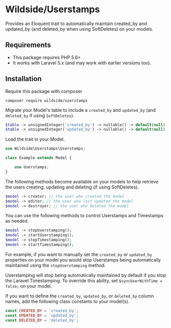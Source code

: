 # Wildside/Userstamps

Provides an Eloquent trait to automatically maintain created_by and updated_by (and deleted_by when using SoftDeletes) on your models.

## Requirements

* This package requires PHP 5.6+
* It works with Laravel 5.x (and may work with earlier versions too).

## Installation

Require this package with composer

````
composer require wildside/userstamps
````

Migrate your Model's table to include a `created_by` and `updated_by` (and `deleted_by` if using `SoftDeletes`).

```php
$table -> unsignedInteger('created_by') -> nullable() -> default(null) -> after('created_at');
$table -> unsignedInteger('updated_by') -> nullable() -> default(null) -> after('updated_at');
```

Load the trait in your Model.

```php
use Wildside\Userstamps\Userstamps;

class Example extends Model {

    use Userstamps;
}
```

The following methods become available on your models to help retrieve the users creating, updating and deleting (if using SoftDeletes).

```php
$model -> creator; // the user who created the model
$model -> editor; // the user who last updated the model
$model -> destroyer; // the user who deleted the model
```

You can use the following methods to control Userstamps and Timestamps as needed.

```php
$model -> stopUserstamping();
$model -> startUserstamping();
$model -> stopTimestamping();
$model -> startTimestamping();
```
For example, if you want to manually set the `created_by` or `updated_by` properties on your model you would stop Userstamps being automatically maintained using the `stopUserstamping` method.

Userstamping will stop being automatically maintained by default if you stop the Laravel Timestamping. To override this ability, set `$syncUserWithTime = false;` on your model.

If you want to define the `created_by`, `updated_by`, or `deleted_by` column names, add the following class constants to your model(s).
```php
const CREATED_BY = 'created_by';
const UPDATED_BY = 'updated_by';
const DELETED_BY = 'deleted_by';
